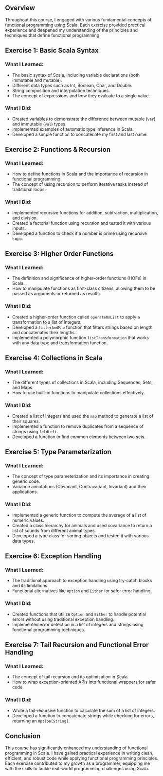 ## Overview
Throughout this course, I engaged with various fundamental concepts of functional programming using Scala. Each exercise provided practical experience and deepened my understanding of the principles and techniques that define functional programming.

## Exercise 1: Basic Scala Syntax
### What I Learned:
- The basic syntax of Scala, including variable declarations (both immutable and mutable).
- Different data types such as Int, Boolean, Char, and Double.
- String composition and interpolation techniques.
- The concept of expressions and how they evaluate to a single value.

### What I Did:
- Created variables to demonstrate the difference between mutable (`var`) and immutable (`val`) types.
- Implemented examples of automatic type inference in Scala.
- Developed a simple function to concatenate my first and last name.

## Exercise 2: Functions & Recursion
### What I Learned:
- How to define functions in Scala and the importance of recursion in functional programming.
- The concept of using recursion to perform iterative tasks instead of traditional loops.

### What I Did:
- Implemented recursive functions for addition, subtraction, multiplication, and division.
- Created a factorial function using recursion and tested it with various inputs.
- Developed a function to check if a number is prime using recursive logic.

## Exercise 3: Higher Order Functions
### What I Learned:
- The definition and significance of higher-order functions (HOFs) in Scala.
- How to manipulate functions as first-class citizens, allowing them to be passed as arguments or returned as results.

### What I Did:
- Created a higher-order function called `operateOnList` to apply a transformation to a list of integers.
- Developed a `filterAndMap` function that filters strings based on length and concatenates their lengths.
- Implemented a polymorphic function `listTransformation` that works with any data type and transformation function.

## Exercise 4: Collections in Scala
### What I Learned:
- The different types of collections in Scala, including Sequences, Sets, and Maps.
- How to use built-in functions to manipulate collections effectively.

### What I Did:
- Created a list of integers and used the `map` method to generate a list of their squares.
- Implemented a function to remove duplicates from a sequence of strings using `foldLeft`.
- Developed a function to find common elements between two sets.

## Exercise 5: Type Parameterization
### What I Learned:
- The concept of type parameterization and its importance in creating generic code.
- Variance annotations (Covariant, Contravariant, Invariant) and their applications.

### What I Did:
- Implemented a generic function to compute the average of a list of numeric values.
- Created a class hierarchy for animals and used covariance to return a list of sounds from different animal types.
- Developed a type class for sorting objects and tested it with various data types.

## Exercise 6: Exception Handling
### What I Learned:
- The traditional approach to exception handling using try-catch blocks and its limitations.
- Functional alternatives like `Option` and `Either` for safer error handling.

### What I Did:
- Created functions that utilize `Option` and `Either` to handle potential errors without using traditional exception handling.
- Implemented error detection in a list of integers and strings using functional programming techniques.

## Exercise 7: Tail Recursion and Functional Error Handling
### What I Learned:
- The concept of tail recursion and its optimization in Scala.
- How to wrap exception-oriented APIs into functional wrappers for safer code.

### What I Did:
- Wrote a tail-recursive function to calculate the sum of a list of integers.
- Developed a function to concatenate strings while checking for errors, returning an `Option[String]`.

## Conclusion
This course has significantly enhanced my understanding of functional programming in Scala. I have gained practical experience in writing clean, efficient, and robust code while applying functional programming principles. Each exercise contributed to my growth as a programmer, equipping me with the skills to tackle real-world programming challenges using Scala.
